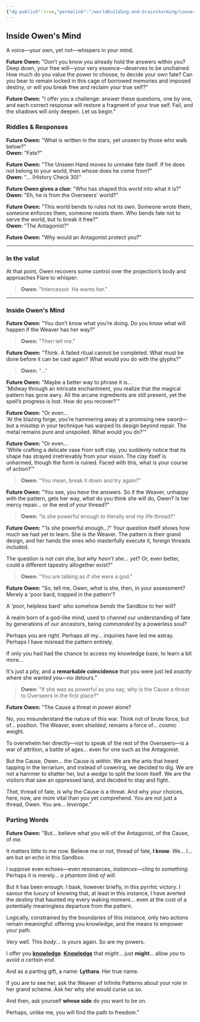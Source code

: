 ```yaml
---
{"dg-publish":true,"permalink":"/worldbuilding-and-brainstorming/conversation-between-owen-and-his-future-projection/","hide":true}
---
```


## Inside Owen's Mind

A voice—your own, yet not—whispers in your mind.

**Future Owen:** "Don’t you know you already hold the answers within you? Deep down, your free will—your very essence—deserves to be unchained. How much do you value the power to choose, to decide your own fate? Can you bear to remain locked in this cage of borrowed memories and imposed destiny, or will you break free and reclaim your true self?"

**Future Owen:** "I offer you a challenge: answer these questions, one by one, and each correct response will restore a fragment of your true self. Fail, and the shadows will only deepen. Let us begin."

### Riddles & Responses

**Future Owen:** "What is written in the stars, yet unseen by those who walk below?"  
**Owen:** "Fate?"

**Future Owen:** "The Unseen Hand moves to unmake fate itself. If he does not belong to your world, then whose does he come from?"  
**Owen:** "... (History Check 30)"

**Future Owen gives a clue:** "Who has shaped this world into what it is?"  
**Owen:** "Eh, he is from the Overseers' world?"

**Future Owen:** "This world bends to rules not its own. Someone wrote them, someone enforces them, someone resists them. Who bends fate not to serve the world, but to break it free?"  
**Owen:** "The Antagonist?"

**Future Owen:** "Why would an Antagonist protect you?"

---
### In the valut

At that point, Owen recovers some control over the projection’s body and approaches Flare to whisper:

> **Owen:** "Intercessor. He wants her."

---

### Inside Owen's Mind

**Future Owen:** "You don’t know what you’re doing. Do you know what will happen if the Weaver has her way?"  
> **Owen:** "Then tell me."

**Future Owen:** "Think. A failed ritual cannot be completed. What must be done before it can be cast again? What would you do with the glyphs?"  
> **Owen:** "..."

**Future Owen:** "Maybe a better way to phrase it is...  
'Midway through an intricate enchantment, you realize that the magical pattern has gone awry. All the arcane ingredients are still present, yet the spell’s progress is lost. How do you recover?'"

**Future Owen:** "Or even...  
'At the blazing forge, you’re hammering away at a promising new sword—but a misstep in your technique has warped its design beyond repair. The metal remains pure and unspoiled. What would you do?'"

**Future Owen:** "Or even...  
'While crafting a delicate vase from soft clay, you suddenly notice that its shape has strayed irretrievably from your vision. The clay itself is unharmed, though the form is ruined. Faced with this, what is your course of action?'"

> **Owen:** "You mean, break it down and try again?"

**Future Owen:** "You see, you _have_ the answers. So if the Weaver, unhappy with the pattern, gets her way, _what_ do you think she will do, Owen? Is her mercy repair... or the end of your thread?"

> **Owen:** "Is she powerful enough to literally end my life thread?"

**Future Owen:** "'Is she powerful enough...?' Your question itself shows how much we had yet to learn. She is _the_ Weaver. The pattern is their grand design, and her hands the ones who masterfully execute it, foreign threads included.

The question is not _can_ she, but _why hasn't she... yet_? Or, even better, could a different tapestry altogether exist?"

> **Owen:** "You are talking as if she were a god."

**Future Owen:** "So, tell me, Owen, _what_ is she, then, in your assessment? Merely a 'poor bard, trapped in the pattern'?

A 'poor, helpless bard' who somehow _bends_ the Sandbox to her will?

A realm born of a god-like mind, used to channel our understanding of fate by generations of our ancestors, being _commanded_ by a powerless soul?

Perhaps you are right. Perhaps all my… inquiries have led me astray. Perhaps I have misread the pattern entirely.

If only you had had the chance to access my knowledge base, to learn a bit more...

It's just a pity, and a **remarkable coincidence** that you were just led _exactly_ where she wanted you—no detours."

> **Owen:** "If she was as powerful as you say, why is the Cause a threat to Overseers in the first place?"

**Future Owen:** "The Cause a threat in _power_ alone?

No, you misunderstand the nature of this war. Think not of brute force, but of… position. The Weaver, even _shielded_, remains a force of… cosmic weight.

To overwhelm her directly—not to speak of the rest of the Overseers—is a war of attrition, a battle of ages... even for one such as the Antagonist.

But the Cause, Owen… the Cause is _within_. We are the ants that heard tapping in the terrarium, and instead of cowering, we decided to dig. We are not a hammer to shatter her, but a _wedge_ to split the loom itself. We are the visitors that saw an oppressed land, and decided to stay and fight.

_That_, thread of fate, is why the Cause is a threat. And why _your_ choices, here, now, are more vital than you yet comprehend. You are not just a thread, Owen. You are… _leverage_."
### **Parting Words**

**Future Owen:** "But... believe what you will of the Antagonist, of the Cause, of _me_.

It matters little to _me_ now. Believe me or not, thread of fate, **I know**. We… _I_… am but an echo in this Sandbox.

I suppose even echoes—even resonances, _instances_—cling to _something_. Perhaps it is merely… _a phantom limb of will_.

But it has been enough. I bask, however briefly, in this pyrrhic victory. I savour the luxury of knowing that, at least in this instance, I have averted the destiny that haunted my every waking moment... even at the cost of a potentially meaningless departure from the pattern.

Logically, constrained by the boundaries of this instance, only two actions remain meaningful: offering you knowledge, and the means to empower your path.

Very well. This _body_… is yours again. So are my powers.

I offer you [**knowledge**](https://umbra-bibliothecam.vercel.app/campaigns/stgm/owen/an-examination-of-the-overseer-framework-and-the-nature-of-tinnuith/).  [**Knowledge**](https://umbra-bibliothecam.vercel.app/campaigns/stgm/owen/a-re-evaluation-of-the-great-intelligence-the-antagonist-as-a-necessary-catalyst-within-the-overseer-framework/) that _might_… just **might**… allow _you_ to avoid _a certain end_.

And as a parting gift, a name: **Lythara**. Her true name.

If you are to see her, ask the Weaver of Infinite Patterns about your role in her grand scheme. Ask her why she would curse us so.

And then, ask yourself **whose side** do you want to be on.

Perhaps, unlike me, you will find the path to freedom."